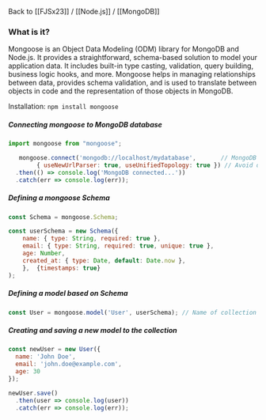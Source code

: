 Back to [[FJSx23]] / [[Node.js]] / [[MongoDB]]
### What is it?
Mongoose is an Object Data Modeling (ODM) library for MongoDB and Node.js. It provides a straightforward, schema-based solution to model your application data. It includes built-in type casting, validation, query building, business logic hooks, and more. Mongoose helps in managing relationships between data, provides schema validation, and is used to translate between objects in code and the representation of those objects in MongoDB.

Installation: 
`npm install mongoose`

##### Connecting mongoose to MongoDB database
```javascript
import mongoose from "mongoose";

   mongoose.connect('mongodb://localhost/mydatabase',       // MongoDB server URI
		{ useNewUrlParser: true, useUnifiedTopology: true }) // Avoid deprecation errors
  .then(() => console.log('MongoDB connected...'))
  .catch(err => console.log(err));
```
##### Defining a mongoose Schema
```javascript
const Schema = mongoose.Schema; 

const userSchema = new Schema({ 
	name: { type: String, required: true }, 
	email: { type: String, required: true, unique: true }, 
	age: Number, 
	created_at: { type: Date, default: Date.now },
	},	{timestamps: true}
);
```
##### Defining a model based on Schema
```javascript
const User = mongoose.model('User', userSchema); // Name of collection for this Schema
```
##### Creating and saving a new model to the collection
```javascript
const newUser = new User({
  name: 'John Doe',
  email: 'john.doe@example.com',
  age: 30
});

newUser.save()
  .then(user => console.log(user))
  .catch(err => console.log(err));
```